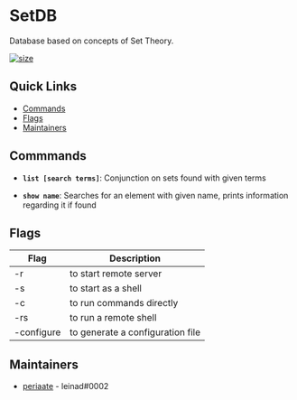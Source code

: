 
# SetDB

Database based on concepts of Set Theory.

 [![size](https://img.shields.io/github/repo-size/periaate/SetDB?color=red&label=SIZE)](https://img.shields.io/github/repo-size/periaate/SetDB?color=red&label=SIZE)

## Quick Links

- [Commands](#Commmands)
- [Flags](#Flags)
- [Maintainers](#Maintainers)

## Commmands

- **`list [search terms]`**: 
Conjunction on sets found with given terms

- **`show name`**: 
Searches for an element with given name, prints information regarding it if found

## Flags

| Flag              | Description                     | 
| ----------------- | ------------------------------- | 
| -r | to start remote server |
| -s | to start as a shell |
| -c | to run commands directly |
| -rs | to run a remote shell |
| -configure | to generate a configuration file |

## Maintainers

- [periaate](https://github.com/periaate) - leinad#0002
